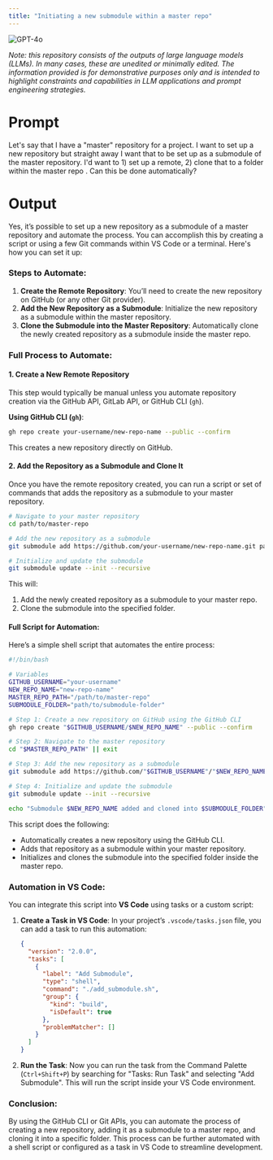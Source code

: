 ```yaml
---
title: "Initiating a new submodule within a master repo"
---
```

![GPT-4o](https://img.shields.io/badge/GPT--4o-3333FF?style=for-the-badge&logo=openai&logoColor=white)



*Note: this repository consists of the outputs of large language models (LLMs). In many cases, these are unedited or minimally edited. The information provided is for demonstrative purposes only and is intended to highlight constraints and capabilities in LLM applications and prompt engineering strategies.*


# Prompt

Let's say that I have a "master" repository for a project. I want to set up a new repository but straight away I want that to be set up as a submodule of the master repository. I'd want to 1) set up a remote, 2) clone that to a folder within the master repo . Can this be done automatically?

# Output

Yes, it’s possible to set up a new repository as a submodule of a master repository and automate the process. You can accomplish this by creating a script or using a few Git commands within VS Code or a terminal. Here's how you can set it up:

### Steps to Automate:
1. **Create the Remote Repository**: You’ll need to create the new repository on GitHub (or any other Git provider).
2. **Add the New Repository as a Submodule**: Initialize the new repository as a submodule within the master repository.
3. **Clone the Submodule into the Master Repository**: Automatically clone the newly created repository as a submodule inside the master repo.

### Full Process to Automate:

#### 1. **Create a New Remote Repository**
This step would typically be manual unless you automate repository creation via the GitHub API, GitLab API, or GitHub CLI (`gh`).

**Using GitHub CLI (`gh`)**:
```bash
gh repo create your-username/new-repo-name --public --confirm
```

This creates a new repository directly on GitHub.

#### 2. **Add the Repository as a Submodule and Clone It**
Once you have the remote repository created, you can run a script or set of commands that adds the repository as a submodule to your master repository.

```bash
# Navigate to your master repository
cd path/to/master-repo

# Add the new repository as a submodule
git submodule add https://github.com/your-username/new-repo-name.git path/to/submodule-folder

# Initialize and update the submodule
git submodule update --init --recursive
```

This will:
1. Add the newly created repository as a submodule to your master repo.
2. Clone the submodule into the specified folder.

#### Full Script for Automation:
Here’s a simple shell script that automates the entire process:

```bash
#!/bin/bash

# Variables
GITHUB_USERNAME="your-username"
NEW_REPO_NAME="new-repo-name"
MASTER_REPO_PATH="/path/to/master-repo"
SUBMODULE_FOLDER="path/to/submodule-folder"

# Step 1: Create a new repository on GitHub using the GitHub CLI
gh repo create "$GITHUB_USERNAME/$NEW_REPO_NAME" --public --confirm

# Step 2: Navigate to the master repository
cd "$MASTER_REPO_PATH" || exit

# Step 3: Add the new repository as a submodule
git submodule add https://github.com/"$GITHUB_USERNAME"/"$NEW_REPO_NAME".git "$SUBMODULE_FOLDER"

# Step 4: Initialize and update the submodule
git submodule update --init --recursive

echo "Submodule $NEW_REPO_NAME added and cloned into $SUBMODULE_FOLDER"
```

This script does the following:
- Automatically creates a new repository using the GitHub CLI.
- Adds that repository as a submodule within your master repository.
- Initializes and clones the submodule into the specified folder inside the master repo.

### Automation in **VS Code**:
You can integrate this script into **VS Code** using tasks or a custom script:

1. **Create a Task in VS Code**:
   In your project’s `.vscode/tasks.json` file, you can add a task to run this automation:

   ```json
   {
     "version": "2.0.0",
     "tasks": [
       {
         "label": "Add Submodule",
         "type": "shell",
         "command": "./add_submodule.sh",
         "group": {
           "kind": "build",
           "isDefault": true
         },
         "problemMatcher": []
       }
     ]
   }
   ```

2. **Run the Task**:
   Now you can run the task from the Command Palette (`Ctrl+Shift+P`) by searching for "Tasks: Run Task" and selecting "Add Submodule". This will run the script inside your VS Code environment.

### Conclusion:
By using the GitHub CLI or Git APIs, you can automate the process of creating a new repository, adding it as a submodule to a master repo, and cloning it into a specific folder. This process can be further automated with a shell script or configured as a task in VS Code to streamline development.